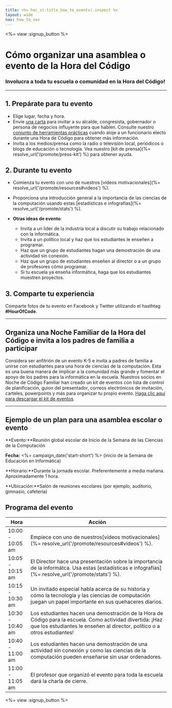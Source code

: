 ```yaml
---
title: <%= hoc_s(:title_how_to_events).inspect %>
layout: wide
nav: how_to_nav
---
```

<%= view :signup_button %>

# Cómo organizar una asamblea o evento de la Hora del Código

### Involucra a toda tu escuela o comunidad en la Hora del Código!

* * *

## 1. Prepárate para tu evento

- Elige lugar, fecha y hora.
- Envíe [una carta](https://hourofcode.com/promote/resources#sample-emails) para invitar a su alcalde, congresista, gobernador o persona de negocios influyente para que hablen. Consulte nuestro [conjunto de herramientas prácticas](%=localized_file('/files/elected-official.pdf')%) cuando aloje a un funcionario electo durante una Hora de Código para obtener más información.
- Invita a los medios/prensa como la radio o televisión local, periódicos o blogs de educación o tecnología. Vea nuestro [kit de prensa](%= resolve_url('/promote/press-kit') %) para obtener ayuda.

## 2. Durante tu evento

- Comienza tu evento con uno de nuestros [vídeos motivacionales](%= resolve_url('/promote/resources#videos') %).
- Proporciona una introducción general a la importancia de las ciencias de la computación usando estas [estadísticas e infografías](%= resolve_url('/promote/stats') %).   
      
    
- **Otras ideas de evento**: 
    - Invita a un líder de la industria local a discutir su trabajo relacionado con la informática.
    - Invita a un político local y haz que los estudiantes le enseñen a programar.
    - Haz que un grupo de estudiantes hagan una demostración de una actividad sin conexión.
    - Haz que un grupo de estudiantes enseñen al director o a un grupo de profesores cómo programar.
    - Si tu escuela ya enseña informática, haga que los estudiantes muestren proyectos.

## 3. Comparte tu experiencia

Comparte fotos de tu evento en Facebook y Twitter utilizando el hasthtag **#HourOfCode**.

* * *

## Organiza una Noche Familiar de la Hora del Código e invita a los padres de familia a participar

Considera ser anfitrión de un evento K-5 e invita a padres de familia a unirse con estudiantes para una hora de ciencias de la computación. Esta es una buena manera de implicar a la comunidad más grande y fomentar el apoyo de los padres para la informática en la escuela. Nuestros socios en Noche de Código Familiar han creado un kit de eventos con lista de control de planificación, guion del presentador, correos electrónicos de invitación, carteles, powerpoints y más para organizar tu propio evento. [Haga clic aquí para descargar el kit de eventos](http://www.familycodenight.org/DownloadCodeDotOrg.html).

* * *

## Ejemplo de un plan para una asamblea escolar o evento

**Evento:**Reunión global escolar de Inicio de la Semana de las Ciencias de la Computación

**Fecha:** <%= campaign_date('start-short') %> (inicio de la Semana de Educación en Informática)

**Horario:**Durante la jornada escolar. Preferentemente a media mañana. Aproximadamente 1 hora.

**Ubicación:**Salón de reuniones escolares (por ejemplo, auditorio, gimnasio, cafetería)

## Programa del evento

| Hora             | Acción                                                                                                                                                                                  |
| ---------------- | --------------------------------------------------------------------------------------------------------------------------------------------------------------------------------------- |
| 10:00 - 10:05 am | Empiece con uno de nuestros[vídeos motivacionales](%= resolve_url('/promote/resources#videos') %).                                                                                      |
| 10:05 - 10:15 am | El Director hace una presentación sobre la importancia de la informátca. Usa estas [estadísticas e infografías](%= resolve_url('/promote/stats') %).                                    |
| 10:15 - 10:30 am | Un invitado especial habla acerca de su historia y cómo la tecnología y las ciencias de computación juegan un papel importante en sus quehaceres diarios.                               |
| 10:30 - 10:40 am | Los estudiantes hacen una demostración de la Hora de Código para la escuela. Como actividad divertida: ¡Haz que los estudiantes le enseñen al director, político o a otros estudiantes! |
| 10:40 - 11:00 am | Los estudiantes hacen una demostración de una actividad sin conexión y como las ciencias de la computación pueden enseñarse sin usar ordenadores.                                       |
| 11:00 - 11:05 am | El profesor que organizó el evento para toda la escuela dará la charla de cierre.                                                                                                       |

<%= view :signup_button %>